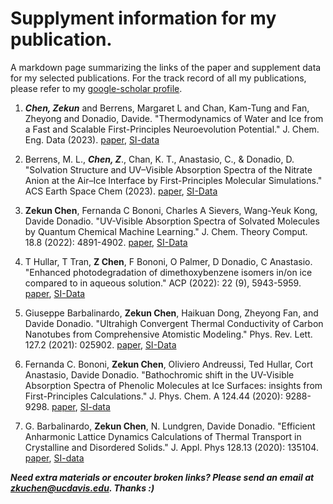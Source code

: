 # Supplyment information for my publication.
A markdown page summarizing the links of the paper and supplement data for my selected publications. For the track record of all my publications, please refer to my [google-scholar profile](https://scholar.google.com/citations?user=sKv2WVcAAAAJ&hl=en).

1. ***Chen, Zekun*** and Berrens, Margaret L and Chan, Kam-Tung and Fan, Zheyong and Donadio, Davide. "Thermodynamics of Water and Ice from a Fast and Scalable First-Principles Neuroevolution Potential." J. Chem. Eng. Data (2023). [paper](https://pubs.acs.org/doi/full/10.1021/acs.jced.3c00561?casa_token=ghv3Lw2QilQAAAAA%3APftCLmnRIrP95mdjk1K5IbYvzwlbDOKI0Fx6v8kNLnpVzmsU-4JFRWCurAObNOxPUJRug2OSYfAD-g), [SI-data](https://github.com/nanotheorygroup/water_ice_nep)

2. Berrens, M. L., ***Chen, Z***., Chan, K. T., Anastasio, C., & Donadio, D. "Solvation Structure and UV–Visible Absorption Spectra of the Nitrate Anion at the Air–Ice Interface by First-Principles Molecular Simulations." ACS Earth Space Chem  (2023). [paper](https://pubs.acs.org/doi/full/10.1021/acsearthspacechem.3c00127?casa_token=Qj_uMdnsAH8AAAAA%3A6beba5jN7LwPUbxC5pufbpgnqxyv3jK9IsylkIpbOi68xpZlE7gB119PvUx39Nhf2LXpcnsVVh66lEV9RA), [SI-Data](https://archive.materialscloud.org/record/2023.115)


3. **Zekun Chen**, Fernanda C Bononi, Charles A Sievers, Wang-Yeuk Kong, Davide Donadio. "UV-Visible Absorption Spectra of Solvated Molecules by Quantum Chemical
Machine Learning." J. Chem. Theory Comput. 18.8 (2022): 4891-4902. [paper](https://pubs.acs.org/doi/abs/10.1021/acs.jctc.1c01181), [SI-Data](https://github.com/ZKC19940412/mluvspec)

4. T Hullar, T Tran, **Z Chen**, F Bononi, O Palmer, D Donadio, C Anastasio. "Enhanced photodegradation of dimethoxybenzene isomers in/on ice compared to in aqueous solution." ACP (2022): 22 (9), 5943-5959. [paper](https://acp.copernicus.org/articles/22/5943/2022/acp-22-5943-2022.pdf), [SI-Data](https://archive.materialscloud.org/record/2022.54)

5. Giuseppe Barbalinardo, **Zekun Chen**, Haikuan Dong, Zheyong Fan, and Davide Donadio. "Ultrahigh Convergent Thermal Conductivity of Carbon Nanotubes from Comprehensive Atomistic Modeling." Phys. Rev. Lett. 127.2 (2021): 025902. [paper](https://journals.aps.org/prl/abstract/10.1103/PhysRevLett.127.025902), [SI-Data](https://zenodo.org/record/4698466)

6. Fernanda C. Bononi, **Zekun Chen**, Oliviero Andreussi, Ted Hullar, Cort Anastasio,
Davide Donadio. "Bathochromic shift in the UV-Visible Absorption Spectra of Phenolic Molecules at Ice Surfaces: insights from First-Principles Calculations." J. Phys. Chem. A
124.44 (2020): 9288-9298. [paper](https://pubs.acs.org/doi/abs/10.1021/acs.jpca.0c07038), [SI-data](https://archive.materialscloud.org/record/2020.123)

7. G. Barbalinardo, **Zekun Chen**, N. Lundgren, Davide Donadio. "Efficient Anharmonic Lattice Dynamics Calculations of Thermal Transport in Crystalline and Disordered
Solids." J. Appl. Phys 128.13 (2020): 135104. [paper](https://aip.scitation.org/doi/abs/10.1063/5.0020443), [SI-data](https://github.com/nanotheorygroup/kaldo/tree/main/examples/silicon_clathrate_Tersoff_LAMMPS)


***Need extra materials or encouter broken links?  Please send an email at zkuchen@ucdavis.edu. Thanks :)***
